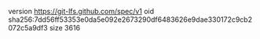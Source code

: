 version https://git-lfs.github.com/spec/v1
oid sha256:7dd56ff53353e0da5e092e2673290df6483626e9dae330172c9cb2072c5a9df3
size 3616
